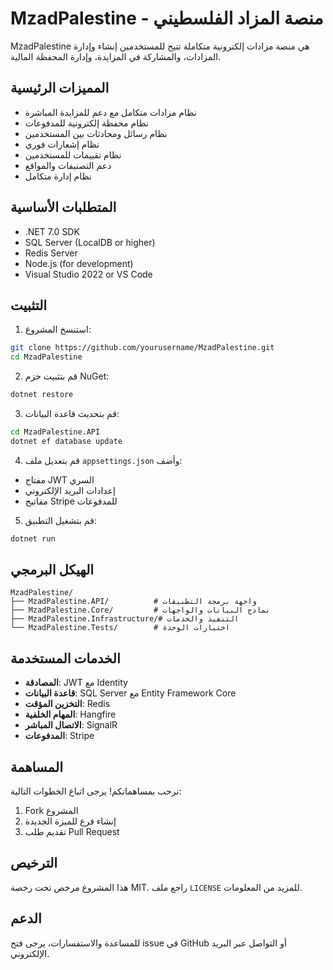 # MzadPalestine - منصة المزاد الفلسطيني

MzadPalestine هي منصة مزادات إلكترونية متكاملة تتيح للمستخدمين إنشاء وإدارة المزادات، والمشاركة في المزايدة، وإدارة المحفظة المالية.

## المميزات الرئيسية

- نظام مزادات متكامل مع دعم للمزايدة المباشرة
- نظام محفظة إلكترونية للمدفوعات
- نظام رسائل ومحادثات بين المستخدمين
- نظام إشعارات فوري
- نظام تقييمات للمستخدمين
- دعم التصنيفات والمواقع
- نظام إدارة متكامل

## المتطلبات الأساسية

- .NET 7.0 SDK
- SQL Server (LocalDB or higher)
- Redis Server
- Node.js (for development)
- Visual Studio 2022 or VS Code

## التثبيت

1. استنسخ المشروع:
```bash
git clone https://github.com/yourusername/MzadPalestine.git
cd MzadPalestine
```

2. قم بتثبيت حزم NuGet:
```bash
dotnet restore
```

3. قم بتحديث قاعدة البيانات:
```bash
cd MzadPalestine.API
dotnet ef database update
```

4. قم بتعديل ملف `appsettings.json` وأضف:
- مفتاح JWT السري
- إعدادات البريد الإلكتروني
- مفاتيح Stripe للمدفوعات

5. قم بتشغيل التطبيق:
```bash
dotnet run
```

## الهيكل البرمجي

```
MzadPalestine/
├── MzadPalestine.API/          # واجهة برمجة التطبيقات
├── MzadPalestine.Core/         # نماذج البيانات والواجهات
├── MzadPalestine.Infrastructure/# التنفيذ والخدمات
└── MzadPalestine.Tests/        # اختبارات الوحدة
```

## الخدمات المستخدمة

- **المصادقة**: JWT مع Identity
- **قاعدة البيانات**: SQL Server مع Entity Framework Core
- **التخزين المؤقت**: Redis
- **المهام الخلفية**: Hangfire
- **الاتصال المباشر**: SignalR
- **المدفوعات**: Stripe

## المساهمة

نرحب بمساهماتكم! يرجى اتباع الخطوات التالية:

1. Fork المشروع
2. إنشاء فرع للميزة الجديدة
3. تقديم طلب Pull Request

## الترخيص

هذا المشروع مرخص تحت رخصة MIT. راجع ملف `LICENSE` للمزيد من المعلومات.

## الدعم

للمساعدة والاستفسارات، يرجى فتح issue في GitHub أو التواصل عبر البريد الإلكتروني.

